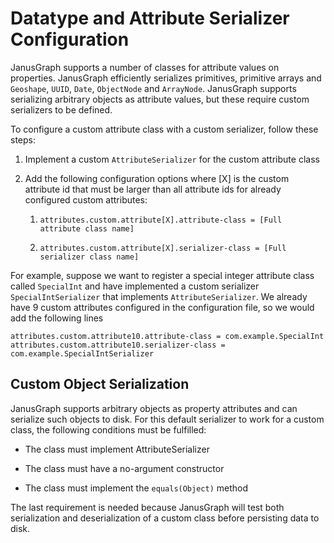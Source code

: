 Datatype and Attribute Serializer Configuration
===============================================

JanusGraph supports a number of classes for attribute values on
properties. JanusGraph efficiently serializes primitives, primitive
arrays and `Geoshape`, `UUID`, `Date`, `ObjectNode` and `ArrayNode`.
JanusGraph supports serializing arbitrary objects as attribute values,
but these require custom serializers to be defined.

To configure a custom attribute class with a custom serializer, follow
these steps:

1.  Implement a custom `AttributeSerializer` for the custom attribute
    class

2.  Add the following configuration options where \[X\] is the custom
    attribute id that must be larger than all attribute ids for already
    configured custom attributes:

    1.  `attributes.custom.attribute[X].attribute-class = [Full attribute class name]`

    2.  `attributes.custom.attribute[X].serializer-class = [Full serializer class name]`

For example, suppose we want to register a special integer attribute
class called `SpecialInt` and have implemented a custom serializer
`SpecialIntSerializer` that implements `AttributeSerializer`. We already
have 9 custom attributes configured in the configuration file, so we
would add the following lines 
```properties
attributes.custom.attribute10.attribute-class = com.example.SpecialInt
attributes.custom.attribute10.serializer-class = com.example.SpecialIntSerializer
```

Custom Object Serialization
---------------------------

JanusGraph supports arbitrary objects as property attributes and can
serialize such objects to disk. For this default serializer to work for
a custom class, the following conditions must be fulfilled:

-   The class must implement AttributeSerializer

-   The class must have a no-argument constructor

-   The class must implement the `equals(Object)` method

The last requirement is needed because JanusGraph will test both
serialization and deserialization of a custom class before persisting
data to disk.
